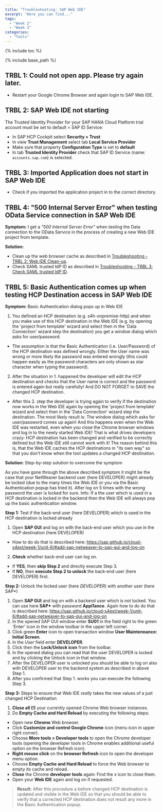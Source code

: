 ```yaml
---
title: "Troubleshooting: SAP Web IDE"
excerpt: "Here you can find..."
tags:
  - "Week 2"
  - "Week 3"
categories:
  - "Tools"
---
```


<a name="top"/>

{% include toc %}

{% include base_path %}

## TRBL 1: Could not open app. Please try again later.

-   Restart your Google Chrome Browser and again login to SAP Web IDE.

## TRBL 2: SAP Web IDE not starting

The Trusted Identity Provider for your SAP HANA Cloud Platform trial account must be set to default = SAP ID Service:

-   In SAP HCP Cockpit select **Security > Trust**
-   In view **Trust Management** select tab **Local Service Provider**
-   Make sure that property **Configuration Type** is set to **default**
-   In tab **Trusted Identity Provider** check that SAP ID Service (name: `accounts.sap.com`) is selected.

## TRBL 3: Imported Application does not start in SAP Web IDE

-   Check if you imported the application project in to the correct directory.

## TRBL 4: "500 Internal Server Error" when testing OData Service connection in SAP Web IDE

**Symptom:** I get a _"500 Internal Server Error"_ when testing the Data connection to the OData Service in the process of creating a new Web IDE project from template.

**Solution:**

-   Clean up the web browser cache as described in [Troubleshooting - TRBL 2: Web IDE Clean-up]({{base_path}}/troubleshooting/troubleshooting-jam/#trbl-2-web-ide-clean-up).
-   Check SAML trusted IdP ID as described in [Troubleshooting - TRBL 3: Check SAML trusted IdP ID]({{base_path}}/troubleshooting/troubleshooting-jam/#trbl-3-check-saml-trusted-idp-id).

## TRBL 5: Basic Authentication comes up when testing HCP Destination access in SAP Web IDE

**Symptom:** Basic Authentication dialog pops up in Web IDE

1. You defined an HCP destination (e.g. s4h-onpremise-http) and when you make use of this HCP destination in the Web IDE (e.g. by opening the 'project from template' wizard and select then in the 'Data Connection' wizard step the destination) you get a window dialog which asks for user/password.
  - The assumption is that the Basic Authentication (i.e. User/Password) of the HCP destination was defined wrongly. Either the User name was wrong or more likely the password was entered wrongly (this could happen easily as the password characters are only shown as star character when typing the password).
2. After the situation in 1. happened the developer will edit the HCP destination and checks that the User name is correct and the password is entered again but really carefully! And DO NOT FORGET to SAVE the changed HCP destination.
  - After this 2. step the developer is trying again to verify if the destination now works in the Web IDE again by opening the 'project from template' wizard and select then in the 'Data Connection' wizard step the destination. The most likely result is: The window dialog which asks for user/password comes up again! And this happens even when the Web IDE was restarted, even when you close the Chrome browser windows and log in to the newly started Web IDE! That is what drives developers crazy: HCP destination has been changed and verified to be correctly defined but the Web IDE still cannot work with it! The reason behind this is, that the Web IDE caches the HCP destinations in "its own way" so that you don't know when the tool updates a changed HCP destination.

**Solution:** Step-by-step solution to overcome the symptom

As you have gone through the above described symptom it might be the case that your NetWeaver backend user (here DEVELOPER) might already be locked (due to the many times the Web IDE or you via the Basic Authentication popup has tried it). After log on 5 times with the wrong password the user is locked for sure. Info: If a the user which is used in a HCP destination is locked in the backend then the Web IDE will always pop up the basic authentication window.

**Step 1:** Test if the back-end user (here DEVELOPER) which is used in the HCP destination is locked already

1. Open **SAP GUI** and log on with the back-end user which you use in the HCP destination (here DEVELOPER)
  - How to do do that is described here: https://sap.github.io/cloud-s4ext/week-1/unit-6/#add-sap-netweaver-to-sap-gui-and-log-on
2. **Check** whether back-end user can log on.
 - If **YES**, then **skip Step 2** and directly execute Step 3.
 - If **NO**, then **execute Step 2 to unlock** the back-end user (here DEVELOPER) first.

**Step 2:** Unlock the locked user (here *DEVELOPER*) with another user (here SAP\*)

1. Open **SAP GUI** and log on with a backend user which is not locked. You can use here **SAP\*** with password **Appl1ance**. Again how to do do that is described here: https://sap.github.io/cloud-s4ext/week-1/unit-6/#add-sap-netweaver-to-sap-gui-and-log-on
2. In the opened SAP GUI window enter **SU01** in the field right to the green 'Enter' icon in the window toolbar in the upper left corner.
3. Click green **Enter** icon to open transaction window **User Maintennance: Initial Screen**.
4. In the _User_ field enter **DEVELOPER**.
5. Click then the **Lock/Unlock icon** from the toolbar.
6. In the opened dialog you can read that the user DEVELOPER is locked and by clicking the Unlock icon in that window.
7. After the DEVELOPER user is unlocked you should be able to log on also with DEVELOPER user to the backend system as described in above Step 1.
8. After you confirmed that Step 1. works you can execute the following Step 3.

**Step 3:** Steps to ensure that Web IDE _really_ takes the new values of a just changed HCP Destination

1. **Close all (!)** your currently opened Chrome Web browser instances.
2. Do **Empty Cache and Hard Reload** by executing the following steps:
 - Open new **Chrome** Web browser.
 - Click **Customize and control Google Chrome** icon (menu icon in upper right corner).
 - Choose **More tools > Developer tools** to open the Chrome developer tools (opening the developer tools in Chrome enables additional useful option on the browser Refresh icon).
 - **Right mouse click** on the **browser Refresh** icon to open the developer menu option.
 - Choose **Empty Cache and Hard Reload** to force the Web browser to empty its cache and reload.
 - **Close** the Chrome **developer tools** again: Find the x icon to close them.
 - Open your **Web IDE** again and log on if requested.

> **Result:** After this procedure a before changed HCP destination is updated and visible in the Web IDE so that you should be able to verify that a corrected HCP destination does not result any more in the Basic Authentication popup.
